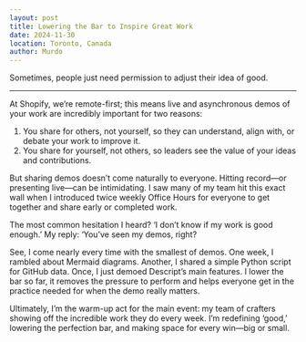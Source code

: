 ```yaml
---
layout: post
title: Lowering the Bar to Inspire Great Work
date: 2024-11-30
location: Toronto, Canada
author: Murdo
---
```


Sometimes, people just need permission to adjust their idea of good.

---

At Shopify, we’re remote-first; this means live and asynchronous demos of your work are incredibly important for two reasons:
1. You share for others, not yourself, so they can understand, align with, or debate your work to improve it. 
2. You share for yourself, not others, so leaders see the value of your ideas and contributions.

But sharing demos doesn’t come naturally to everyone. Hitting record—or presenting live—can be intimidating. I saw many of my team hit this exact wall when I introduced twice weekly Office Hours for everyone to get together and share early or completed work. 

The most common hesitation I heard? ‘I don’t know if my work is good enough.’ My reply: ‘You’ve seen my demos, right?

See, I come nearly every time with the smallest of demos. One week, I rambled about Mermaid diagrams. Another, I shared a simple Python script for GitHub data. Once, I just demoed Descript’s main features. I lower the bar so far, it removes the pressure to perform and helps everyone get in the practice needed for when the demo really matters. 

Ultimately, I’m the warm-up act for the main event: my team of crafters showing off the incredible work they do every week. I’m redefining ‘good,’ lowering the perfection bar, and making space for every win—big or small.
